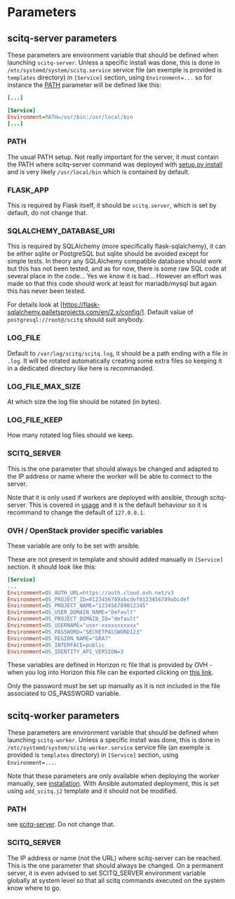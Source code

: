 # Parameters

## scitq-server parameters

These parameters are environment variable that should be defined when launching `scitq-server`. Unless a specific install was done, this is done in `/etc/systemd/system/scitq.service` service file (an exemple is provided is `templates` directory) in `[Service]` section, using `Environment=...` so for instance the [PATH](#path) parameter will be defined like this:
```ini
[...]

[Service]
Environment=PATH=/usr/bin:/usr/local/bin
[...]
```

### PATH
The usual PATH setup. Not really important for the server, it must contain the PATH where scitq-server command was deployed with [setup.py install](install.md#install-python-package) and is very likely `/usr/local/bin` which is contained by default.

### FLASK_APP
This is required by Flask itself, it should be `scitq.server`, which is set by default, do not change that.

### SQLALCHEMY_DATABASE_URI
This is required by SQLAlchemy (more specifically flask-sqlalchemy), it can be either sqlite or PostgreSQL but sqlite should be avoided except for simple tests. In theory any SQLAlchemy compatible database should work but this has not been tested, and as for now, there is some raw SQL code at several place in the code... Yes we know it is bad... However an effort was made so that this code should work at least for mariadb/mysql but again this has never been tested.

For details look at [https://flask-sqlalchemy.palletsprojects.com/en/2.x/config/]. Default value of `postgresql://root@/scitq` should suit anybody.

### LOG_FILE
Default to `/var/log/scitq/scitq.log`, it should be a path ending with a file in `.log`. It will be rotated automatically creating some extra files so keeping it in a dedicated directory like here is recommanded.

### LOG_FILE_MAX_SIZE
At which size the log file should be rotated (in bytes).

### LOG_FILE_KEEP
How many rotated log files should we keep.

### SCITQ_SERVER
This is the one parameter that should always be changed and adapted to the IP address or name where the worker will be able to connect to the server.

Note that it is only used if workers are deployed with ansible, through scitq-server. This is covered in [usage](usage.md) and it is the default behaviour so it is recommand to change the default of `127.0.0.1`.

### OVH / OpenStack provider specific variables

These variable are only to be set with ansible.

These are not present in template and should added manually in `[Service]` section.
It should look like this:

```ini
[Service]
...
Environment=OS_AUTH_URL=https://auth.cloud.ovh.net/v3
Environment=OS_PROJECT_ID=0123456789abcdef0123456789abcdef
Environment=OS_PROJECT_NAME="123456789012345"
Environment=OS_USER_DOMAIN_NAME="Default"
Environment=OS_PROJECT_DOMAIN_ID="default"
Environment=OS_USERNAME="user-xxxxxxxxxxx"
Environment=OS_PASSWORD="SECRETPASSWORD123"
Environment=OS_REGION_NAME="GRA7"
Environment=OS_INTERFACE=public
Environment=OS_IDENTITY_API_VERSION=3
```

These variables are defined in Horizon rc file that is provided by OVH - when you log into Horizon this file can be exported clicking on [this link](https://horizon.cloud.ovh.net/project/api_access/openrc/).

Only the password must be set up manually as it is not included in the file associated to OS_PASSWORD variable.


## scitq-worker parameters

These parameters are environment variable that should be defined when launching `scitq-worker`. Unless a specific install was done, this is done in `/etc/systemd/system/scitq-worker.service` service file (an exemple is provided is `templates` directory) in `[Service]` section, using `Environment=...`.

Note that these parameters are only available when deploying the worker manually, see [installation](install.md#manual-worker-deployment). With Ansible automated deployment, this is set using `add_scitq.j2` template and it should not be modified.

### PATH
see [scitq-server](#path). Do not change that.

### SCITQ_SERVER
The IP address or name (not the URL) where scitq-server can be reached. This is the one parameter that should always be changed. On a permanent server, it is even advised to set SCITQ_SERVER environment variable globally at system level so that all scitq commands executed on the system know where to go.
